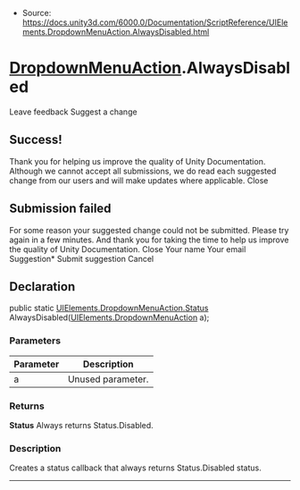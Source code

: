 * Source: https://docs.unity3d.com/6000.0/Documentation/ScriptReference/UIElements.DropdownMenuAction.AlwaysDisabled.html

#  [DropdownMenuAction](https://docs.unity3d.com/6000.0/Documentation/ScriptReference/UIElements.DropdownMenuAction.html).AlwaysDisabled
Leave feedback
Suggest a change
## Success!
Thank you for helping us improve the quality of Unity Documentation. Although we cannot accept all submissions, we do read each suggested change from our users and will make updates where applicable.
Close
## Submission failed
For some reason your suggested change could not be submitted. Please <a>try again</a> in a few minutes. And thank you for taking the time to help us improve the quality of Unity Documentation.
Close
Your name Your email Suggestion* Submit suggestion
Cancel
## Declaration
public static [UIElements.DropdownMenuAction.Status](https://docs.unity3d.com/6000.0/Documentation/ScriptReference/UIElements.DropdownMenuAction.Status.html) AlwaysDisabled([UIElements.DropdownMenuAction](https://docs.unity3d.com/6000.0/Documentation/ScriptReference/UIElements.DropdownMenuAction.html) a); 
### Parameters
Parameter | Description  
---|---  
a | Unused parameter.  
### Returns
**Status** Always returns Status.Disabled. 
### Description
Creates a status callback that always returns Status.Disabled status. 
* * *
